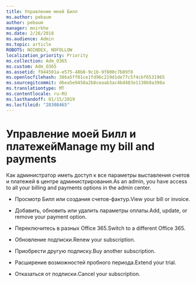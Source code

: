 ```yaml
---
title: Управление моей Билл
ms.author: pebaum
author: pebaum
manager: mnirkhe
ms.date: 2/26/2018
ms.audience: Admin
ms.topic: article
ROBOTS: NOINDEX, NOFOLLOW
localization_priority: Priority
ms.collection: Adm_O365
ms.custom: Adm_O365
ms.assetid: f844501a-e575-48b8-9c1b-9f800c7b89f8
ms.openlocfilehash: 386a5ff01ce1fd96c219d1de77c5f4cbf6531965
ms.sourcegitcommit: d6ea5e9458a2b8ceaab3ac4bd483e1130b9a398a
ms.translationtype: MT
ms.contentlocale: ru-RU
ms.lasthandoff: 01/15/2019
ms.locfileid: "28308465"
---
```

# <a name="manage-my-bill-and-payments"></a><span data-ttu-id="009b0-102">Управление моей Билл и платежей</span><span class="sxs-lookup"><span data-stu-id="009b0-102">Manage my bill and payments</span></span>

<span data-ttu-id="009b0-103">Как администратор иметь доступ к все параметры выставления счетов и платежей в центре администрирования.</span><span class="sxs-lookup"><span data-stu-id="009b0-103">As an admin, you have access to all your billing and payments options in the admin center.</span></span>
  
- <span data-ttu-id="009b0-104">Просмотр Билл или создания счетов-фактур.</span><span class="sxs-lookup"><span data-stu-id="009b0-104">View your bill or invoice.</span></span>
    
- <span data-ttu-id="009b0-105">Добавить, обновить или удалить параметры оплаты.</span><span class="sxs-lookup"><span data-stu-id="009b0-105">Add, update, or remove your payment option.</span></span>
    
- <span data-ttu-id="009b0-106">Переключитесь в разных Office 365.</span><span class="sxs-lookup"><span data-stu-id="009b0-106">Switch to a different Office 365.</span></span>
    
- <span data-ttu-id="009b0-107">Обновление подписки.</span><span class="sxs-lookup"><span data-stu-id="009b0-107">Renew your subscription.</span></span>
    
- <span data-ttu-id="009b0-108">Приобрести другую подписку.</span><span class="sxs-lookup"><span data-stu-id="009b0-108">Buy another subscription.</span></span>
    
- <span data-ttu-id="009b0-109">Расширение возможностей пробного периода.</span><span class="sxs-lookup"><span data-stu-id="009b0-109">Extend your trial.</span></span>
    
- <span data-ttu-id="009b0-110">Отказаться от подписки.</span><span class="sxs-lookup"><span data-stu-id="009b0-110">Cancel your subscription.</span></span>
    

